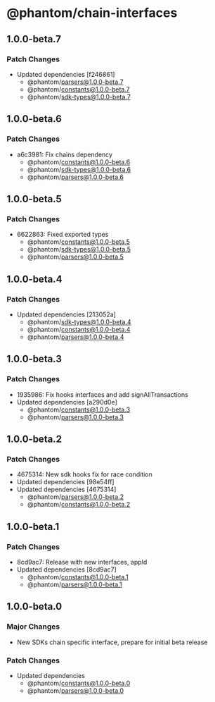 # @phantom/chain-interfaces

## 1.0.0-beta.7

### Patch Changes

- Updated dependencies [f246861]
  - @phantom/parsers@1.0.0-beta.7
  - @phantom/constants@1.0.0-beta.7
  - @phantom/sdk-types@1.0.0-beta.7

## 1.0.0-beta.6

### Patch Changes

- a6c3981: Fix chains dependency
  - @phantom/constants@1.0.0-beta.6
  - @phantom/sdk-types@1.0.0-beta.6
  - @phantom/parsers@1.0.0-beta.6

## 1.0.0-beta.5

### Patch Changes

- 6622863: Fixed exported types
  - @phantom/constants@1.0.0-beta.5
  - @phantom/sdk-types@1.0.0-beta.5
  - @phantom/parsers@1.0.0-beta.5

## 1.0.0-beta.4

### Patch Changes

- Updated dependencies [213052a]
  - @phantom/sdk-types@1.0.0-beta.4
  - @phantom/constants@1.0.0-beta.4
  - @phantom/parsers@1.0.0-beta.4

## 1.0.0-beta.3

### Patch Changes

- 1935986: Fix hooks interfaces and add signAllTransactions
- Updated dependencies [a290d0e]
  - @phantom/constants@1.0.0-beta.3
  - @phantom/parsers@1.0.0-beta.3

## 1.0.0-beta.2

### Patch Changes

- 4675314: New sdk hooks fix for race condition
- Updated dependencies [98e54ff]
- Updated dependencies [4675314]
  - @phantom/parsers@1.0.0-beta.2
  - @phantom/constants@1.0.0-beta.2

## 1.0.0-beta.1

### Patch Changes

- 8cd9ac7: Release with new interfaces, appId
- Updated dependencies [8cd9ac7]
  - @phantom/constants@1.0.0-beta.1
  - @phantom/parsers@1.0.0-beta.1

## 1.0.0-beta.0

### Major Changes

- New SDKs chain specific interface, prepare for initial beta release

### Patch Changes

- Updated dependencies
  - @phantom/constants@1.0.0-beta.0
  - @phantom/parsers@1.0.0-beta.0
